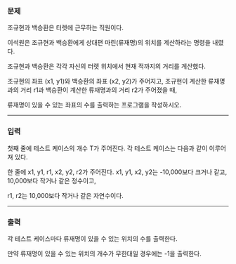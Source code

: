 ### 문제

조규현과 백승환은 터렛에 근무하는 직원이다. 

이석원은 조규현과 백승환에게 상대편 마린(류재명)의 위치를 계산하라는 명령을 내렸다. 

조규현과 백승환은 각각 자신의 터렛 위치에서 현재 적까지의 거리를 계산했다.

조규현의 좌표 (x1, y1)와 백승환의 좌표 (x2, y2)가 주어지고, 조규현이 계산한 류재명과의 거리 r1과 백승환이 계산한 류재명과의 거리 r2가 주어졌을 때,

류재명이 있을 수 있는 좌표의 수를 출력하는 프로그램을 작성하시오.

---------------------------------
### 입력

첫째 줄에 테스트 케이스의 개수 T가 주어진다. 각 테스트 케이스는 다음과 같이 이루어져 있다.

한 줄에 x1, y1, r1, x2, y2, r2가 주어진다. x1, y1, x2, y2는 -10,000보다 크거나 같고, 10,000보다 작거나 같은 정수이고,

r1, r2는 10,000보다 작거나 같은 자연수이다.

--------------------------------
### 출력

각 테스트 케이스마다 류재명이 있을 수 있는 위치의 수를 출력한다. 

만약 류재명이 있을 수 있는 위치의 개수가 무한대일 경우에는 -1을 출력한다.

